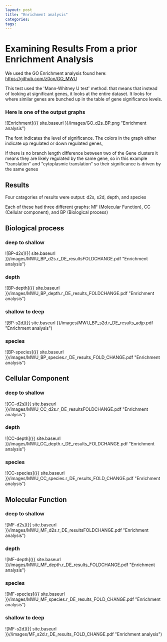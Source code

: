 ```yaml
---
layout: post
title: "Enrichment analysis"
categories: 
tags: 
---
```



# Examining Results From a prior Enrichment Analysis

We used the GO Enrichment analysis found here:
https://github.com/z0on/GO_MWU

This test used the 'Mann-Whitney U test' method. that means that instead of looking at significant genes, it looks at the entire dataset. It looks for where similar genes are bunched up in the table of gene significance levels.

### Here is one of the output graphs


![Enrichment]({{ site.baseurl }}/images/GO_d2s_BP.png "Enrichment analysis")

The font indicates the level of significance. The colors in the graph either indicate up regulated or down regulated genes, 

If there is no branch length difference between two of the Gene clusters it means they are likely regulated by the same gene, so in this example "translation" and "cytoplasmic translation" so their significance is driven by the same genes


## Results

Four catagories of results were output: d2s, s2d, depth, and species

Each of these had three different graphs: MF (Molecular Function), CC (Cellular component), and BP (Biological process)

## Biological process

### deep to shallow
![BP-d2s]({{ site.baseurl }}/images/MWU_BP_d2s.r_DE_resultsFOLDCHANGE.pdf "Enrichment analysis")

### depth
![BP-depth]({{ site.baseurl }}/images/MWU_BP_depth.r_DE_results_FOLDCHANGE.pdf "Enrichment analysis")

### shallow to deep
![BP-s2d]({{ site.baseurl }}/images/MWU_BP_s2d.r_DE_results_adjp.pdf "Enrichment analysis")

### species
![BP-species]({{ site.baseurl }}/images/MWU_BP_species.r_DE_results_FOLD_CHANGE.pdf "Enrichment analysis")

## Cellular Component

### deep to shallow
![CC-d2s]({{ site.baseurl }}/images/MWU_CC_d2s.r_DE_resultsFOLDCHANGE.pdf "Enrichment analysis")

### depth
![CC-depth]({{ site.baseurl }}/images/MWU_CC_depth.r_DE_results_FOLDCHANGE.pdf "Enrichment analysis")

### species
![CC-species]({{ site.baseurl }}/images/MWU_CC_species.r_DE_results_FOLD_CHANGE.pdf "Enrichment analysis")



## Molecular Function

### deep to shallow
![MF-d2s]({{ site.baseurl }}/images/MWU_MF_d2s.r_DE_resultsFOLDCHANGE.pdf "Enrichment analysis")

### depth
![MF-depth]({{ site.baseurl }}/images/MWU_MF_depth.r_DE_results_FOLDCHANGE.pdf "Enrichment analysis")

### species
![MF-species]({{ site.baseurl }}/images/MWU_MF_species.r_DE_results_FOLD_CHANGE.pdf "Enrichment analysis")

### shallow to deep
![MF-s2d]({{ site.baseurl }}//images/MF_s2d.r_DE_results_FOLD_CHANGE.pdf "Enrichment analysis")

